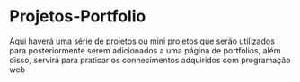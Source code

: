 # Projetos-Portfolio
Aqui haverá uma série de projetos ou mini projetos que serão utilizados para posteriormente serem adicionados a uma página de portfolios, além disso, servirá para praticar os conhecimentos adquiridos com programação web
